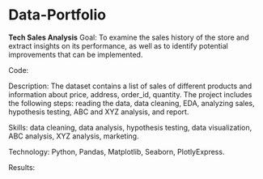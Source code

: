 # Data-Portfolio

<b>Tech Sales Analysis</b>
Goal: To examine the sales history of the store and extract insights on its performance, as well as to identify potential improvements that can be implemented.

Code: 

Description: The dataset contains a list of sales of different products and information about price, address, order_id, quantity. The project includes the following steps: reading the data, data cleaning, EDA, analyzing sales, hypothesis testing, ABC and XYZ analysis, and report. 

Skills: data cleaning, data analysis, hypothesis testing, data visualization, ABC analysis, XYZ analysis, marketing.

Technology: Python, Pandas, Matplotlib, Seaborn, PlotlyExpress.

Results: 

